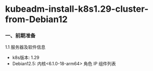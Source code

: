 # kubeadm-install-k8s1.29-cluster-from-Debian12
### 一、前期准备
1.1 服务器及软件信息
* k8s版本: 1.29
* Debian12.5: 内核<6.1.0-18-arm64>
角色  IP   组件列表
